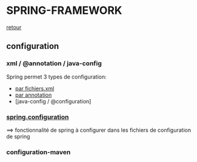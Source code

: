 # SPRING-FRAMEWORK
[retour](https://github.com/grouault/spring-tutorial/blob/master/README.md)

## configuration
### xml / @annotation / java-config

Spring permet 3 types de configuration:
* [par fichiers.xml](https://github.com/grouault/spring-tutorial/blob/master/spring-contexte/notes/configuration.xml.md)
* [par annotation](https://github.com/grouault/spring-tutorial/blob/master/spring-contexte/notes/configuration.annotation.md)
* [java-config / @configuration] 

### [spring.configuration](https://github.com/grouault/spring-tutorial/blob/master/spring-contexte/notes/spring-configuration-xml/index.md)
==> fonctionnalité de spring à configurer dans les fichiers de configuration de spring

### configuration-maven
